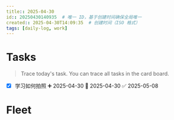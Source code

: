 ```yaml
---
title:: 2025-04-30
id:: 20250430140935  # 唯一 ID，基于创建时间确保全局唯一
created:: 2025-04-30T14:09:35  # 创建时间（ISO 格式）
tags: [daily-log, work]         
---
```

# Tasks
>  Trace today's task. You can trace all tasks in the card board.

- [x] 学习如何拍照 ➕ 2025-04-30 📅 2025-04-30 ✅ 2025-05-08

# Fleet

